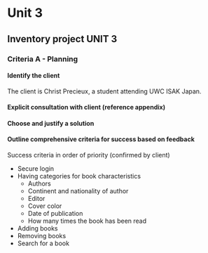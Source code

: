 # Unit 3

## Inventory project UNIT 3

### Criteria A - Planning

#### Identify the client
The client is Christ Precieux, a student attending UWC ISAK Japan. 

#### Explicit consultation with client (reference appendix)


#### Choose and justify a solution

#### Outline comprehensive criteria for success based on feedback


Success criteria in order of priority (confirmed by client)

* Secure login
* Having categories for book characteristics
  * Authors
  * Continent and nationality of author
  * Editor
  * Cover color
  * Date of publication
  * How many times the book has been read
* Adding books
* Removing books
* Search for a book

